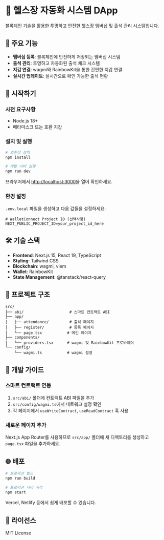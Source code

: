 # 💪 헬스장 자동화 시스템 DApp

블록체인 기술을 활용한 투명하고 안전한 헬스장 멤버십 및 출석 관리 시스템입니다.

## 🌟 주요 기능

- **멤버십 등록**: 블록체인에 안전하게 저장되는 멤버십 시스템
- **출석 관리**: 투명하고 자동화된 출석 체크 시스템
- **지갑 연결**: wagmi와 RainbowKit을 통한 간편한 지갑 연결
- **실시간 업데이트**: 실시간으로 확인 가능한 출석 현황

## 🚀 시작하기

### 사전 요구사항
- Node.js 18+ 
- 메타마스크 또는 호환 지갑

### 설치 및 실행

```bash
# 의존성 설치
npm install

# 개발 서버 실행
npm run dev
```

브라우저에서 [http://localhost:3000](http://localhost:3000)을 열어 확인하세요.

### 환경 설정

`.env.local` 파일을 생성하고 다음 값들을 설정하세요:

```env
# WalletConnect Project ID (선택사항)
NEXT_PUBLIC_PROJECT_ID=your_project_id_here
```

## 🛠️ 기술 스택

- **Frontend**: Next.js 15, React 19, TypeScript
- **Styling**: Tailwind CSS
- **Blockchain**: wagmi, viem
- **Wallet**: RainbowKit
- **State Management**: @tanstack/react-query

## 📁 프로젝트 구조

```
src/
├── abi/                    # 스마트 컨트랙트 ABI
├── app/
│   ├── attendance/         # 출석 페이지
│   ├── register/           # 등록 페이지
│   └── page.tsx           # 메인 페이지
├── components/
│   └── providers.tsx      # wagmi 및 RainbowKit 프로바이더
└── config/
    └── wagmi.ts           # wagmi 설정
```

## 🔧 개발 가이드

### 스마트 컨트랙트 연동

1. `src/abi/` 폴더에 컨트랙트 ABI 파일을 추가
2. `src/config/wagmi.ts`에서 네트워크 설정 확인
3. 각 페이지에서 `useWriteContract`, `useReadContract` 훅 사용

### 새로운 페이지 추가

Next.js App Router를 사용하므로 `src/app/` 폴더에 새 디렉토리를 생성하고 `page.tsx` 파일을 추가하세요.

## 🌐 배포

```bash
# 프로덕션 빌드
npm run build

# 프로덕션 서버 시작
npm start
```

Vercel, Netlify 등에서 쉽게 배포할 수 있습니다.

## 📝 라이선스

MIT License
